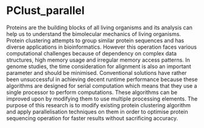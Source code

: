 # PClust_parallel
Proteins are the building blocks of all living organisms and its analysis can help us to understand the bimolecular mechanics of living organisms. Protein clustering attempts to group similar protein sequences and has diverse applications in bioinformatics. However this operation faces various computational challenges because of dependency on complex data structures, high memory usage and irregular memory access patterns. In genome studies, the time consideration for alignment is also an important parameter and should be minimised. Conventional solutions have rather been unsuccessful in achieving decent runtime performance because these algorithms are designed for serial computation which means that they use a single processor to perform computations. These algorithms can be improved upon by modifying them to use multiple processing elements. The purpose of this research is to modify existing protein clustering algorithm and apply parallelisation techniques on them in order to optimise protein sequencing operation for faster results without sacrificing accuracy. 
